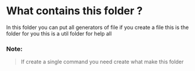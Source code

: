 # What contains this folder ?

In this folder you can put all generators of file if you create a file this is the folder for you this is a util folder for help all

### Note:

> If create a single command you need create what make this folder
